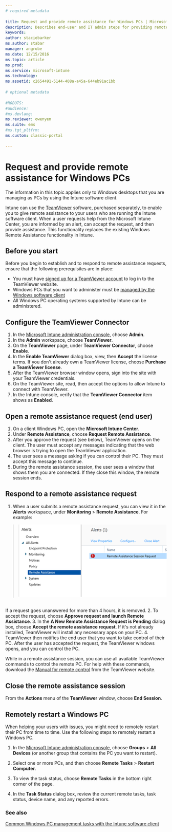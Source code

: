 ```yaml
---
# required metadata

title: Request and provide remote assistance for Windows PCs | Microsoft Docs
description: Describes end-user and IT admin steps for providing remote assistance for Windows desktops that are being managed as PCs and for remotely starting a PC.
keywords:
author: staciebarker
ms.author: stabar
manager: angrobe
ms.date: 12/15/2016
ms.topic: article
ms.prod:
ms.service: microsoft-intune
ms.technology:
ms.assetid: c2654491-5144-408a-a45a-644eb91ac1bb

# optional metadata

#ROBOTS:
#audience:
#ms.devlang:
ms.reviewer: owenyen
ms.suite: ems
#ms.tgt_pltfrm:
ms.custom: classic-portal

---
```


# Request and provide remote assistance for Windows PCs

The information in this topic applies only to Windows desktops that you are managing as PCs by using the Intune software client.

Intune can use the [TeamViewer](https://www.teamviewer.com) software, purchased separately, to enable you to give remote assistance to your users who are running the Intune software client. When a user requests help from the Microsoft Intune Center, you are informed by an alert, can accept the request, and then provide assistance. This functionality replaces the existing Windows Remote Assistance functionality in Intune.


## Before you start

Before you begin to establish and to respond to remote assistance requests, ensure that the following prerequisites are in place:

- You must have [signed up for a TeamViewer account](https://login.teamviewer.com/LogOn#register) to log in to the TeamViewer website.
- Windows PCs that you want to administer must be [managed by the Windows software client](manage-windows-pcs-with-microsoft-intune.md)
- All Windows PC operating systems supported by Intune can be administered.

## Configure the TeamViewer Connector

1. In the [Microsoft Intune administration console](https://manage.microsoft.com), choose **Admin**.
2. In the **Admin** workspace, choose **TeamViewer**.
3. On the **TeamViewer** page, under **TeamViewer Connector**, choose **Enable**.
4. In the **Enable TeamViewer** dialog box, view, then **Accept** the license terms. If you don't already own a TeamViewer license, choose **Purchase a TeamViewer license**.
5. After the TeamViewer browser window opens, sign into the site with your TeamViewer credentials.
6. On the TeamViewer site, read, then accept the options to allow Intune to connect with TeamViewer.
7. In the Intune console, verify that the **TeamViewer Connector** item shows as **Enabled**.


## Open a remote assistance request (end user)

1. On a client Windows PC, open the **Microsoft Intune Center**.
2. Under **Remote Assistance**, choose **Request Remote Assistance**.
3. After you approve the request (see below), TeamViewer opens on the client. The user must accept any messages indicating that the web browser is trying to open the TeamViewer application.
4. The user sees a message asking if you can control their PC. They must accept this message to continue.
5. During the remote assistance session, the user sees a window that shows them you are connected. If they close this window, the remote session ends.

## Respond to a remote assistance request

1. When a user submits a remote assistance request, you can view it in the **Alerts** workspace, under **Monitoring** > **Remote Assistance**. For example:
> ![Screenshot of a remote assistance request](./media/team-viewer.png)

<br>If a request goes unanswered for more than 4 hours, it is removed.
2. To accept the request, choose **Approve request and launch Remote Assistance**.
3. In the **A New Remote Assistance Request is Pending** dialog box, choose **Accept the remote assistance request**. If it's not already installed, TeamViewer will install any necessary apps on your PC.
4. TeamViewer then notifies the end user that you want to take control of their PC. After the user has accepted the request, the TeamViewer windows opens, and you can control the PC.

While in a remote assistance session, you can use all available TeamViewer commands to control the remote PC. For help with these commands, download the [Manual for remote control](http://www.teamviewer.com/en/support/documents/) from the TeamViewer website.

## Close the remote assistance session

From the **Actions** menu of the **TeamViewer** window, choose **End Session**.

## Remotely restart a Windows PC
When helping your users with issues, you might need to remotely restart their PC from time to time. Use the following steps to remotely restart a Windows PC.

1.  In the [Microsoft Intune administration console](https://manage.microsoft.com/), choose **Groups** &gt; **All Devices** (or another group that contains the PC you want to restart).

2.  Select one or more PCs, and then choose **Remote Tasks** &gt; **Restart Computer**.

3.  To view the task status, choose **Remote Tasks** in the bottom right corner of the page.

4.  In the **Task Status** dialog box, review the current remote tasks, task status, device name, and any reported errors.

### See also

[Common Windows PC management tasks with the Intune software client](common-windows-pc-management-tasks-with-the-microsoft-intune-computer-client.md)